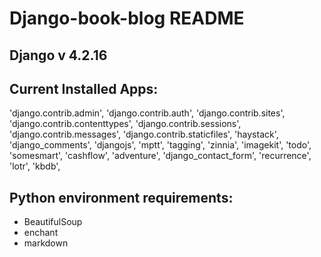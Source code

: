# Django-book-blog README

## Django v 4.2.16

## Current Installed Apps:
  'django.contrib.admin',
  'django.contrib.auth',
  'django.contrib.sites',
  'django.contrib.contenttypes',
  'django.contrib.sessions',
  'django.contrib.messages',
  'django.contrib.staticfiles',
  'haystack',
  'django_comments',
  'djangojs',
  'mptt',
  'tagging',
  'zinnia',
  'imagekit',
  'todo',
  'somesmart',
  'cashflow',
  'adventure',
  'django_contact_form',
  'recurrence',
  'lotr',
  'kbdb',

## Python environment requirements:
  - BeautifulSoup
  - enchant
  - markdown
